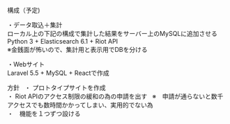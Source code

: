 構成（予定)

・データ取込＋集計  
ローカル上の下記の構成で集計した結果をサーバー上のMySQLに追加させる  
Python 3 + Elasticsearch 6.1 + Riot API  
※金銭面が怖いので、集計用と表示用でDBを分ける  
  
・Webサイト  
Laravel 5.5 + MySQL + Reactで作成  

方針  
・ プロトタイプサイトを作成  
・ Riot APIのアクセス制限の緩和の為の申請を出す  
※　申請が通らないと数千アクセスでも数時間かかってしまい、実用的でない為  
・　機能を１つずつ設ける
